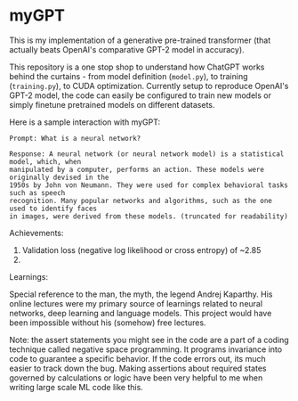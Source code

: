 # myGPT
This is my implementation of a generative pre-trained transformer (that actually beats OpenAI's comparative GPT-2 model in accuracy).

This repository is a one stop shop to understand how ChatGPT works behind the curtains - from model definition (`model.py`), to training (`training.py`), to CUDA optimization. Currently setup to reproduce OpenAI's GPT-2 model, the code can easily be configured to train new models or simply finetune pretrained models on different datasets. 

Here is a sample interaction with myGPT:
```
Prompt: What is a neural network?

Response: A neural network (or neural network model) is a statistical model, which, when
manipulated by a computer, performs an action. These models were originally devised in the
1950s by John von Neumann. They were used for complex behavioral tasks such as speech
recognition. Many popular networks and algorithms, such as the one used to identify faces
in images, were derived from these models. (truncated for readability)
```

Achievements:
1. Validation loss (negative log likelihood or cross entropy) of ~2.85
2. 

Learnings:


Special reference to the man, the myth, the legend Andrej Kaparthy. His online lectures were my primary source of learnings related to neural networks, deep learning and language models. This project would have been impossible without his (somehow) free lectures.

Note: the assert statements you might see in the code are a part of a coding technique called negative space programming. It programs invariance into code to guarantee a specific behavior.  If the code errors out, its much easier to track down the bug. Making assertions about required states governed by calculations or logic have been very helpful to me when writing large scale ML code like this.